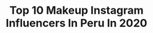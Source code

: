 ---
title: Top 10 Makeup Instagram Influencers In Peru In 2020
description: >-
  Find top makeup Instagram influencers in Peru in 2020. Most popular hashtags: #makeup #makeupartist #peru #peruana.
platform: Instagram
profiles:
  - username: "claudialorena_"
    fullname: >-
      Claudia Lorena Carrillo
    location: "Peru"
    followers: 24143
    engagement: 1487
    commentsToLikes: 0.192611
    avatar: "https://scontent-nrt1-1.cdninstagram.com/v/t51.2885-19/s320x320/83054306_171012834215313_3902642228446625792_n.jpg?_nc_ht=scontent-nrt1-1.cdninstagram.com&_nc_ohc=iifDUCTS2RoAX-kV3Hs&oh=0a2f4d4a937c9897632846785e3520b5&oe=5E9BAF82"
    verified: false
    hashtags: "#limaperu, #peruanos, #tumblrperu, #photo"
  - username: "maferbenites"
    fullname: >-
      MAFER BENITES
    location: "Peru"
    followers: 43152
    engagement: 293
    commentsToLikes: 0.276628
    avatar: "https://scontent-atl3-1.cdninstagram.com/v/t51.2885-19/s320x320/88281178_506304043421600_1538899465195225088_n.jpg?_nc_ht=scontent-atl3-1.cdninstagram.com&_nc_ohc=mMekcR6Wjm8AX-aBOVV&oh=66bd2556fbe6f1fc582c1c3f1c8339e4&oe=5EBB9B16"
    verified: false
    hashtags: "#masterclass, #picoftheday, #bully, #casualoutfit"
  - username: "ceciliakatz"
    fullname: >-
      Cecilia Katz
    location: "Peru"
    followers: 23081
    engagement: 266
    commentsToLikes: 0.067108
    avatar: "https://scontent-lhr8-1.cdninstagram.com/v/t51.2885-19/s320x320/89287918_580458292812389_6571372015251357696_n.jpg?_nc_ht=scontent-lhr8-1.cdninstagram.com&_nc_ohc=zKuFXAmKRL0AX9oVQ_K&oh=f8b763502a1d2ba112d266c527d12105&oe=5EB98E78"
    verified: false
    hashtags: "#semicutcrease, #belleza, #makeuplover, #cusco"
  - username: "anggie.makeupartist"
    fullname: >-
      Anggie Rodriguez
    location: "Peru"
    followers: 3820
    engagement: 965
    commentsToLikes: 0.274504
    avatar: "https://scontent-lhr8-1.cdninstagram.com/v/t51.2885-19/s320x320/67804945_480145949215604_8746411048141062144_n.jpg?_nc_ht=scontent-lhr8-1.cdninstagram.com&_nc_ohc=T17STdu9OboAX8ENONt&oh=6aa27cb9e251663e6d0c48ac7d3740a4&oe=5EBD018E"
    verified: false
    hashtags: "#makeupchristmas, #muas, #peruvianmakeupartist, #newyearmakeup"
  - username: "kawaiidoll1"
    fullname: >-
      kawaiidoll1
    location: "Peru"
    followers: 368113
    engagement: 129
    commentsToLikes: 0.017925
    avatar: "https://scontent-ams4-1.cdninstagram.com/v/t51.2885-19/s320x320/90089543_505743303421923_4736337329545805824_n.jpg?_nc_ht=scontent-ams4-1.cdninstagram.com&_nc_ohc=V1jKCRMCM-MAX8ZN9o9&oh=cc008bd9ba9dd79ad236bef2cb371130&oe=5EB85D43"
    verified: false
    hashtags: "#lagirlcosmetics, #maquiaguem, #latina, #looks"
  - username: "nosoyunaflor"
    fullname: >-
      Rosa, Nosoyunaflor 🌹
    location: "Peru"
    followers: 13226
    engagement: 222
    commentsToLikes: 0.567164
    avatar: "https://scontent-lhr8-1.cdninstagram.com/v/t51.2885-19/s320x320/73385859_1027584104255432_2266612026312753152_n.jpg?_nc_ht=scontent-lhr8-1.cdninstagram.com&_nc_ohc=qkBhs7cfL_MAX_rkudC&oh=3a929c53e2070d09b422531b3b225f2f&oe=5EB88533"
    verified: false
    hashtags: "#fashion, #peru, #l4l, #frasesparafotos"
  - username: "sandrallosamakeup"
    fullname: >-
      Sandra Llosa
    location: "Peru"
    followers: 33110
    engagement: 1042
    commentsToLikes: 0.015503
    avatar: "https://scontent-nrt1-1.cdninstagram.com/v/t51.2885-19/s320x320/40360553_321366615294222_6484369365247459328_n.jpg?_nc_ht=scontent-nrt1-1.cdninstagram.com&_nc_ohc=wyix3RiTzNIAX9J1W-X&oh=3d7dd0403b13d0641e8c1dd284abce85&oe=5EB5815A"
    verified: false
    hashtags: ""
  - username: "lavidamesonrie"
    fullname: >-
      Jenny Ruiz hair&makeup artist
    location: "Peru"
    followers: 2857
    engagement: 2416
    commentsToLikes: 0.038439
    avatar: "https://scontent-lhr8-1.cdninstagram.com/v/t51.2885-19/s320x320/61205438_2300045326715730_4591820858380517376_n.jpg?_nc_ht=scontent-lhr8-1.cdninstagram.com&_nc_ohc=3WCq0RztGAUAX-J7bWG&oh=926d4a00d7a39590153bbaad22652679&oe=5EBB7C1A"
    verified: false
    hashtags: "#algodon, #art, #monalisa, #elbeso"
  - username: "lamaquilladora_"
    fullname: >-
      🦄 Cynthia Calderon 🇵🇪
    location: "Peru"
    followers: 83703
    engagement: 111
    commentsToLikes: 0.021263
    avatar: "https://scontent-lhr8-1.cdninstagram.com/v/t51.2885-19/s320x320/81836009_792652394588882_5284642170337230848_n.jpg?_nc_ht=scontent-lhr8-1.cdninstagram.com&_nc_ohc=xi5kxZw-ASkAX83irki&oh=e02f845a17a4bbbac559914a3f756182&oe=5EBAFA90"
    verified: true
    hashtags: "#eldesamor, #webonadatecuenta, #estefinnotomo, #angelina"
  - username: "silviazepedamx"
    fullname: >-
      Silvia Zepeda
    location: "Peru"
    followers: 74982
    engagement: 603
    commentsToLikes: 0.042662
    avatar: "https://scontent-lhr8-1.cdninstagram.com/v/t51.2885-19/s320x320/81355431_1778924632238757_7943508835329638400_n.jpg?_nc_ht=scontent-lhr8-1.cdninstagram.com&_nc_ohc=icxk9MQqs84AX9lQA-0&oh=c6ae89caeae8a7b5995b0ea5e4f64467&oe=5EB9E148"
    verified: false
    hashtags: "#vivamexico, #hechoenmexico, #silviazepeda, #horaciovillalobos"
---